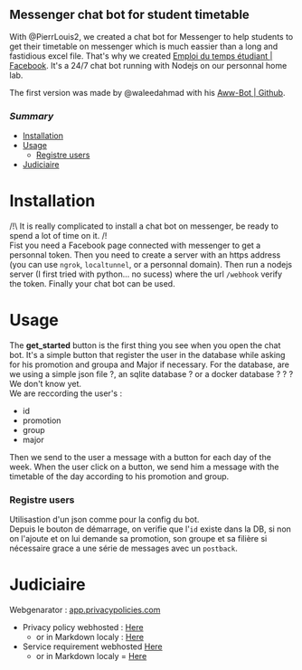 ## Messenger chat bot for student timetable

With @PierrLouis2, we created a chat bot for Messenger to help students to get their timetable on messenger which is much eassier than a long and fastidious excel file. 
That's why we created [Emploi du temps étudiant | Facebook](https://www.facebook.com/profile.php?id=100090431688914). 
It's a 24/7 chat bot running with Nodejs on our personnal home lab.

The first version was made by @waleedahmad with his [Aww-Bot | Github](https://github.com/waleedahmad/Aww-Bot).

### _Summary_

- [Installation](#installation)
- [Usage](#usage)
    - [Registre users](#registre-users)
- [Judiciaire](#judiciaire)

# Installation

/!\ It is really complicated to install a chat bot on messenger, be ready to spend a lot of time on it. /!\
Fist you need a Facebook page connected with messenger to get a personnal token. Then you need to create a server with an https address (you can use `ngrok`, `localtunnel`, or a personnal domain). Then run a nodejs server (I first tried with python... no sucess) where the url `/webhook` verify the token. Finally your chat bot can be used.

# Usage

The **get_started** button is the first thing you see when you open the chat bot. It's a simple button that register the user in the database while asking for his promotion and groupa and Major if necessary.
For the database, are we using a simple json file ?, an sqlite database ? or a docker database ? ? ? We don't know yet.  
We are reccording the user's :
 - id
 - promotion
 - group
 - major  

Then we send to the user a message with a button for each day of the week. When the user click on a button, we send him a message with the timetable of the day according to his promotion and group.

### Registre users

Utilisastion d'un json comme pour la config du bot.  
Depuis le bouton de démarrage, on verifie que l'`id` existe dans la DB, si non on l'ajoute et on lui demande sa promotion, son groupe et sa filière si nécessaire grace a une série de messages avec un `postback`. 

# Judiciaire

Webgenarator : [app.privacypolicies.com](https://app.privacypolicies.com/profile/agreements)
- Privacy policy webhosted : [Here](https://www.privacypolicies.com/live/b31b8520-640b-40d1-b43c-52033d7e05fa)
  - or in Markdown localy : [Here](./Docs/PrivacyPolicy.md)
- Service requirement webhosted [Here](https://www.privacypolicies.com/live/897d7376-61c0-473c-834b-cfcf6d0d0dcd)
  - or in Markdown localy = [Here](./Docs/ServiceRequirement.md)